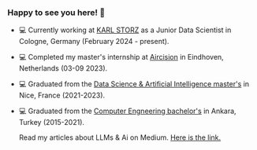 ### Happy to see you here! 👋

- :computer: Currently working at [KARL STORZ](https://www.karlstorz.com/de/de/index.htm) as a Junior Data Scientist in Cologne, Germany (February 2024 - present).
- :computer: Completed my master's internship at [Aircision](https://www.aircision.com/) in Eindhoven, Netherlands (03-09 2023).
- :computer: Graduated from the [Data Science & Artificial Intelligence master's](https://univ-cotedazur.eu/msc/msc-data-science-and-artificial-intelligence) in Nice, France (2021-2023).
- :computer: Graduated from the [Computer Engneering bachelor's](https://ceng.metu.edu.tr/) in Ankara, Turkey (2015-2021).

  Read my articles about LLMs & Ai on Medium. [Here is the link.](https://medium.com/@ufuk.birbiri)

